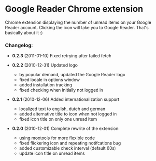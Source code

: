 Google Reader Chrome extension
==============================

Chrome extension displaying the number of unread items on your Google Reader account. Clicking the icon will take you to Google Reader. That's basically about it :)

### Changelog:
- **0.2.3** (2011-01-10) Fixed retrying after failed fetch
- **0.2.2** (2010-12-31) Updated logo
	- by popular demand, updated the Google Reader logo
	- fixed locale in options window
	- added installation tracking
	- fixed checking when initially not logged in
	
- **0.2.1** (2010-12-06) Added internationalization support
	- localized text to english, dutch and german
	- added alternative title to icon when not logged in
	- fixed icon title on only one unread item

- **0.2.0** (2010-12-01) Complete rewrite of the extension
	- using mootools for more flexible code
	- fixed flickering icon and repeating notifcations bug
	- added customizable check interval (default 60s)
	- update icon title on unread items